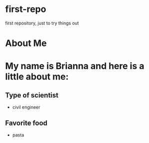# first-repo
first repository, just to try things out

# About Me
# My name is Brianna and here is a little about me:
## Type of scientist

- civil engineer
## Favorite food

- pasta

